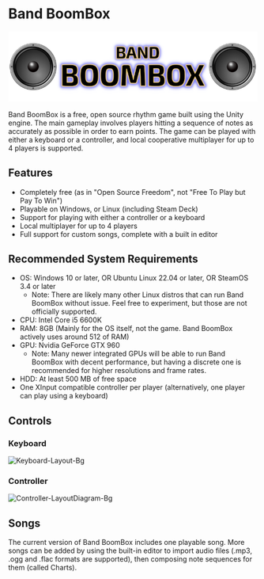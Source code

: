 # Band BoomBox
![Band BoomBox Logo](Assets/StreamingAssets/Icons/Deck-Logo.png)

Band BoomBox is a free, open source rhythm game built using the Unity engine. The main gameplay involves players hitting a sequence of notes as accurately as possible in order to earn points. The game can be played with either a keyboard or a controller, and local cooperative multiplayer for up to 4 players is supported.

## Features
- Completely free (as in "Open Source Freedom", not "Free To Play but Pay To Win")
- Playable on Windows, or Linux (including Steam Deck)
- Support for playing with either a controller or a keyboard
- Local multiplayer for up to 4 players
- Full support for custom songs, complete with a built in editor
  
## Recommended System Requirements
- OS: Windows 10 or later, OR Ubuntu Linux 22.04 or later, OR SteamOS 3.4 or later
  - Note: There are likely many other Linux distros that can run Band BoomBox without issue. Feel free to experiment, but those are not officially supported.
- CPU: Intel Core i5 6600K
- RAM: 8GB (Mainly for the OS itself, not the game. Band BoomBox actively uses around 512 of RAM)
- GPU: Nvidia GeForce GTX 960
  - Note: Many newer integrated GPUs will be able to run Band BoomBox with decent performance, but having a discrete one is recommended for higher resolutions and frame rates.
- HDD: At least 500 MB of free space
- One XInput compatible controller per player (alternatively, one player can play using a keyboard)

## Controls
### Keyboard
![Keyboard-Layout-Bg](https://github.com/thomeval/BandBoomBox/assets/11618454/0586b62a-4efe-4a85-a3bc-97dea9e24aab)

### Controller
![Controller-LayoutDiagram-Bg](https://github.com/thomeval/BandBoomBox/assets/11618454/ca4d5b13-bbf6-475e-a504-61fef24b1aae)

## Songs
The current version of Band BoomBox includes one playable song. More songs can be added by using the built-in editor to import audio files (.mp3, .ogg and .flac formats are supported), then composing note sequences for them (called Charts).

